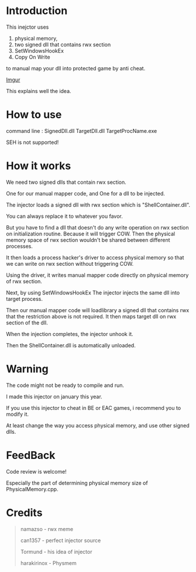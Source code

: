 # Introduction

This inejctor uses 

1. physical memory,
2. two signed dll that contains rwx section
3. SetWindowsHookEx
4. Copy On Write

to manual map your dll into protected game by anti cheat.



[Imgur](https://imgur.com/AJojXut)

This explains well the idea.

# How to use

command line : SignedDll.dll TargetDll.dll TargetProcName.exe

SEH is not supported!

# How it works

We need two signed dlls that contain rwx section.

One for our manual mapper code, and One for a dll to be injected.



The injector loads a signed dll with rwx section which is "ShellContainer.dll".

You can always replace it to whatever you favor. 

But you have to find a dll that doesn't do any write operation on rwx section on initialization routine. Because it will trigger COW. Then the physical memory space of rwx section wouldn't be shared between different processes.

It then loads a process hacker's driver to access physical memory so that we can write on rwx section without triggering COW. 

Using the driver, it writes manual mapper code directly on physical memory of rwx section.

Next, by using SetWindowsHookEx The injector injects the same dll into target process.

Then our manual mapper code will loadlibrary a signed dll that contains rwx that the restriction above is not required. It then maps target dll on rwx section of the dll.

When the injection completes, the injector unhook it. 

Then the ShellContainer.dll is automatically unloaded.



# Warning

The code might not be ready to compile and run.

I made this injector on january this year.

If you use this injector to cheat in BE or EAC games, i recommend you to modify it.

At least change the way you access physical memory, and use other signed dlls.



# FeedBack

Code review is welcome!

Especially the part of determining physical memory size of PhysicalMemory.cpp.



# Credits 

> namazso - rwx meme
>
> can1357 - perfect injector source
>
> Tormund - his idea of injector
>
> harakirinox - Physmem
>
> 

